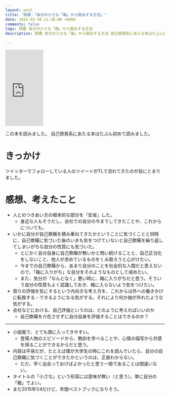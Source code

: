 ```yaml
---
layout: post
title: "読書：「自分の小さな「箱」から脱出する方法」"
date: 2015-03-30 21:30:00 +0900
comments: false
tags: 読書 自分の小さな「箱」から脱出する方法
description: 読書 自分の小さな「箱」から脱出する方法 自己啓発系にあたる本はたぶん初めて読みました。人とのつきあい方の根本的な部分を「反省」することになった。 身近な人もそうだし、会社での自分の今までしてきたことや、これからについても。

---
```


<iframe src="http://rcm-fe.amazon-adsystem.com/e/cm?lt1=_blank&bc1=FFFFFF&IS2=1&bg1=FFFFFF&fc1=000000&lc1=0000FF&t=takudo09-22&o=9&p=8&l=as1&m=amazon&f=ifr&ref=tf_til&asins=4479791779" style="width:120px;height:240px;" scrolling="no" marginwidth="0" marginheight="0" frameborder="0"></iframe>

この本を読みました。
自己啓発系にあたる本はたぶん初めて読みました。

# きっかけ

ツイッターでフォローしている人のツイートがTLで流れてきたのが目にとまりました。

<!--more-->


# 感想、考えたこと

* 人とのつきあい方の根本的な部分を「反省」した。
    * 身近な人もそうだし、会社での自分の今までしてきたことや、これからについても。
* いかに自分が自己欺瞞を積み重ねてきたかということに気づくことと同時に、自己欺瞞に気づいた後のいまも気をつけていないと自己欺瞞を繰り返してしまいがちな自分の性質にも気づいた。
    * とにかく自分自身に自己欺瞞が無いかと問い続けることと、自己正当化をしないこと、他人が求めているものをくみ取ろうと心がけたい。
    * 今までの自己欺瞞から、あまり自分のことを社会的な人間だと思えないので、「箱に入りがち」な自分をそのようなものとして戒めたい。
    * また、気分が「なんとなく」悪い時に、箱に入りがちだと思う。そういう自分の性質もよく認識しておき、箱に入らないよう気をつけたい。
* 周りの評価を気にするという内向きな考え方を、これからは外への働きかけに転換する・できるようになる気がする。それにより何か枷が外れたような気がする。
* 会社などにおける、自己評価というのは、どのように考えればいいのか
    * 自己欺瞞を介在させずに自分自身を評価することはできるのか？

---

* 小説風で、とても頭に入ってきやすい。
    * 登場人物のエピソードから、教訓を学べることや、心情の描写から共感を得ることができるからだと思う。
* 内容は平易だが、たとえば僕が大学生の時にこれを読んでいたら、自分の自己欺瞞に気づくことができたかというのは、正直わからない。
    * ただ、早く出会っておけばよかったと思う一冊であることは間違いない。
* タイトルの「小さな」という形容には意味が無い（と思う）。単に自分の「箱」でよい。
* まだ2015年1/4だけど、年間ベストブックになりそう。
